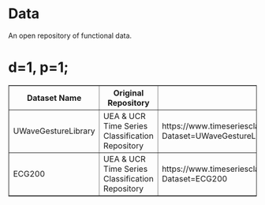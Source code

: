 # Data
 An open repository of functional data.
 
 <h1>d=1, p=1;</h1>
 
 
  
<table border="1">
  <thead>
    <tr>
      <th>Dataset Name</th>
      <th>Original Repository</th>
      <th>Link</th>
    </tr>
  </thead>
  <tbody>
    <tr>
      <td>UWaveGestureLibrary</td>
      <td>UEA & UCR Time Series Classification Repository</td>
      <td>https://www.timeseriesclassification.com/description.php?Dataset=UWaveGestureLibrary</td>
    </tr>
    <tr>
      <td>ECG200</td>
      <td>UEA & UCR Time Series Classification Repository</td>
      <td>https://www.timeseriesclassification.com/description.php?Dataset=ECG200</td>
    </tr>
  </tbody>
</table>




